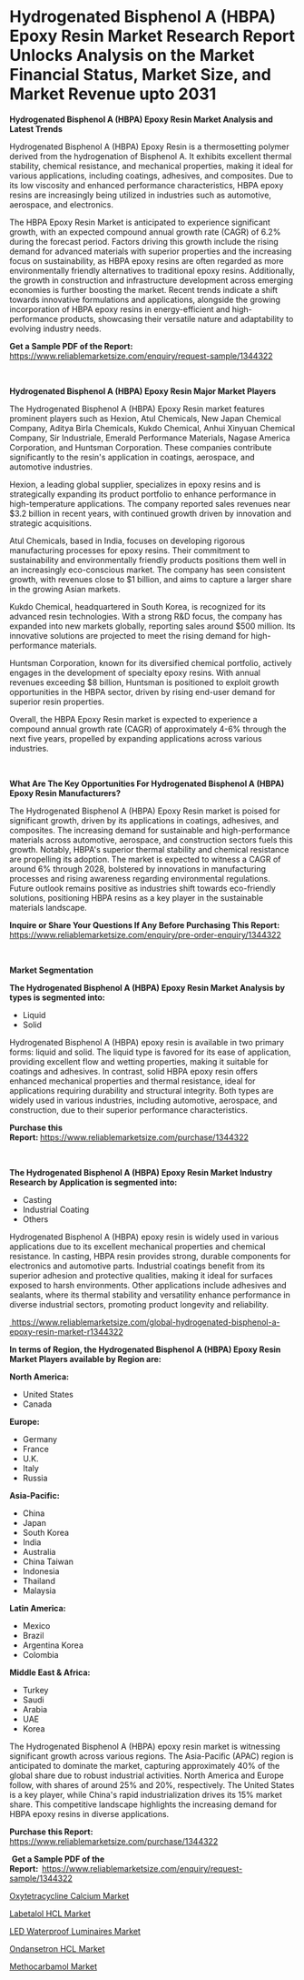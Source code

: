 <p><h1>Hydrogenated Bisphenol A (HBPA) Epoxy Resin Market Research Report Unlocks Analysis on the Market Financial Status, Market Size, and Market Revenue upto 2031</h1></p><p><strong>Hydrogenated Bisphenol A (HBPA) Epoxy Resin Market Analysis and Latest Trends</strong></p>
<p><p>Hydrogenated Bisphenol A (HBPA) Epoxy Resin is a thermosetting polymer derived from the hydrogenation of Bisphenol A. It exhibits excellent thermal stability, chemical resistance, and mechanical properties, making it ideal for various applications, including coatings, adhesives, and composites. Due to its low viscosity and enhanced performance characteristics, HBPA epoxy resins are increasingly being utilized in industries such as automotive, aerospace, and electronics.</p><p>The HBPA Epoxy Resin Market is anticipated to experience significant growth, with an expected compound annual growth rate (CAGR) of 6.2% during the forecast period. Factors driving this growth include the rising demand for advanced materials with superior properties and the increasing focus on sustainability, as HBPA epoxy resins are often regarded as more environmentally friendly alternatives to traditional epoxy resins. Additionally, the growth in construction and infrastructure development across emerging economies is further boosting the market. Recent trends indicate a shift towards innovative formulations and applications, alongside the growing incorporation of HBPA epoxy resins in energy-efficient and high-performance products, showcasing their versatile nature and adaptability to evolving industry needs.</p></p>
<p><strong>Get a Sample PDF of the Report:&nbsp;</strong> <a href="https://www.reliablemarketsize.com/enquiry/request-sample/1344322?utm_campaign=1131&utm_medium=2&utm_source=Github&utm_content=ia&utm_term=11122024&utm_id=hydrogenated-bisphenol-a-hbpa-epoxy-resin">https://www.reliablemarketsize.com/enquiry/request-sample/1344322</a></p>
<p>&nbsp;</p>
<p><strong>Hydrogenated Bisphenol A (HBPA) Epoxy Resin Major Market Players</strong></p>
<p><p>The Hydrogenated Bisphenol A (HBPA) Epoxy Resin market features prominent players such as Hexion, Atul Chemicals, New Japan Chemical Company, Aditya Birla Chemicals, Kukdo Chemical, Anhui Xinyuan Chemical Company, Sir Industriale, Emerald Performance Materials, Nagase America Corporation, and Huntsman Corporation. These companies contribute significantly to the resin's application in coatings, aerospace, and automotive industries.</p><p>Hexion, a leading global supplier, specializes in epoxy resins and is strategically expanding its product portfolio to enhance performance in high-temperature applications. The company reported sales revenues near $3.2 billion in recent years, with continued growth driven by innovation and strategic acquisitions.</p><p>Atul Chemicals, based in India, focuses on developing rigorous manufacturing processes for epoxy resins. Their commitment to sustainability and environmentally friendly products positions them well in an increasingly eco-conscious market. The company has seen consistent growth, with revenues close to $1 billion, and aims to capture a larger share in the growing Asian markets.</p><p>Kukdo Chemical, headquartered in South Korea, is recognized for its advanced resin technologies. With a strong R&D focus, the company has expanded into new markets globally, reporting sales around $500 million. Its innovative solutions are projected to meet the rising demand for high-performance materials.</p><p>Huntsman Corporation, known for its diversified chemical portfolio, actively engages in the development of specialty epoxy resins. With annual revenues exceeding $8 billion, Huntsman is positioned to exploit growth opportunities in the HBPA sector, driven by rising end-user demand for superior resin properties.</p><p>Overall, the HBPA Epoxy Resin market is expected to experience a compound annual growth rate (CAGR) of approximately 4-6% through the next five years, propelled by expanding applications across various industries.</p></p>
<p>&nbsp;</p>
<p><strong>What Are The Key Opportunities For Hydrogenated Bisphenol A (HBPA) Epoxy Resin Manufacturers?</strong></p>
<p><p>The Hydrogenated Bisphenol A (HBPA) Epoxy Resin market is poised for significant growth, driven by its applications in coatings, adhesives, and composites. The increasing demand for sustainable and high-performance materials across automotive, aerospace, and construction sectors fuels this growth. Notably, HBPA's superior thermal stability and chemical resistance are propelling its adoption. The market is expected to witness a CAGR of around 6% through 2028, bolstered by innovations in manufacturing processes and rising awareness regarding environmental regulations. Future outlook remains positive as industries shift towards eco-friendly solutions, positioning HBPA resins as a key player in the sustainable materials landscape.</p></p>
<p><strong>Inquire or Share Your Questions If Any Before Purchasing This Report:</strong> <a href="https://www.reliablemarketsize.com/enquiry/pre-order-enquiry/1344322?utm_campaign=1131&utm_medium=2&utm_source=Github&utm_content=ia&utm_term=11122024&utm_id=hydrogenated-bisphenol-a-hbpa-epoxy-resin">https://www.reliablemarketsize.com/enquiry/pre-order-enquiry/1344322</a></p>
<p>&nbsp;</p>
<p><strong>Market Segmentation</strong></p>
<p><strong>The Hydrogenated Bisphenol A (HBPA) Epoxy Resin Market Analysis by types is segmented into:</strong></p>
<p><ul><li>Liquid</li><li>Solid</li></ul></p>
<p><p>Hydrogenated Bisphenol A (HBPA) epoxy resin is available in two primary forms: liquid and solid. The liquid type is favored for its ease of application, providing excellent flow and wetting properties, making it suitable for coatings and adhesives. In contrast, solid HBPA epoxy resin offers enhanced mechanical properties and thermal resistance, ideal for applications requiring durability and structural integrity. Both types are widely used in various industries, including automotive, aerospace, and construction, due to their superior performance characteristics.</p></p>
<p><strong>Purchase this Report:&nbsp;</strong><a href="https://www.reliablemarketsize.com/purchase/1344322?utm_campaign=1131&utm_medium=2&utm_source=Github&utm_content=ia&utm_term=11122024&utm_id=hydrogenated-bisphenol-a-hbpa-epoxy-resin">https://www.reliablemarketsize.com/purchase/1344322</a></p>
<p>&nbsp;</p>
<p><strong>The Hydrogenated Bisphenol A (HBPA) Epoxy Resin Market Industry Research by Application is segmented into:</strong></p>
<p><ul><li>Casting</li><li>Industrial Coating</li><li>Others</li></ul></p>
<p><p>Hydrogenated Bisphenol A (HBPA) epoxy resin is widely used in various applications due to its excellent mechanical properties and chemical resistance. In casting, HBPA resin provides strong, durable components for electronics and automotive parts. Industrial coatings benefit from its superior adhesion and protective qualities, making it ideal for surfaces exposed to harsh environments. Other applications include adhesives and sealants, where its thermal stability and versatility enhance performance in diverse industrial sectors, promoting product longevity and reliability.</p></p>
<p><a href="https://www.reliablemarketsize.com/global-hydrogenated-bisphenol-a-epoxy-resin-market-r1344322?utm_campaign=1131&utm_medium=2&utm_source=Github&utm_content=ia&utm_term=11122024&utm_id=hydrogenated-bisphenol-a-hbpa-epoxy-resin">&nbsp;https://www.reliablemarketsize.com/global-hydrogenated-bisphenol-a-epoxy-resin-market-r1344322</a></p>
<p><strong>In terms of Region, the Hydrogenated Bisphenol A (HBPA) Epoxy Resin Market Players available by Region are:</strong></p>
<p>
    <p> <strong> North America: </strong>
        <ul>
            <li>United States</li>
            <li>Canada</li>
        </ul>
        </p> 
    <p> <strong> Europe: </strong>
        <ul>
            <li>Germany</li>
            <li>France</li>
            <li>U.K.</li>
            <li>Italy</li>
            <li>Russia</li>
        </ul>
        </p> 
    <p> <strong> Asia-Pacific: </strong>
        <ul>
            <li>China</li>
            <li>Japan</li>
            <li>South Korea</li>
            <li>India</li>
            <li>Australia</li>
            <li>China Taiwan</li>
            <li>Indonesia</li>
            <li>Thailand</li>
            <li>Malaysia</li>
        </ul>
        </p> 
    <p> <strong> Latin America: </strong>
        <ul>
            <li>Mexico</li>
            <li>Brazil</li>
            <li>Argentina Korea</li>
            <li>Colombia</li>
        </ul>
        </p> 
    <p> <strong> Middle East & Africa: </strong>
        <ul>
            <li>Turkey</li>
            <li>Saudi</li>
            <li>Arabia</li>
            <li>UAE</li>
            <li>Korea</li>
        </ul>
    </p>
    </p>
<p><p>The Hydrogenated Bisphenol A (HBPA) epoxy resin market is witnessing significant growth across various regions. The Asia-Pacific (APAC) region is anticipated to dominate the market, capturing approximately 40% of the global share due to robust industrial activities. North America and Europe follow, with shares of around 25% and 20%, respectively. The United States is a key player, while China's rapid industrialization drives its 15% market share. This competitive landscape highlights the increasing demand for HBPA epoxy resins in diverse applications.</p></p>
<p><strong>Purchase this Report: </strong><a href="https://www.reliablemarketsize.com/purchase/1344322?utm_campaign=1131&utm_medium=2&utm_source=Github&utm_content=ia&utm_term=11122024&utm_id=hydrogenated-bisphenol-a-hbpa-epoxy-resin">https://www.reliablemarketsize.com/purchase/1344322</a></p>
<p>&nbsp;<strong>Get a Sample PDF of the Report:&nbsp;&nbsp;</strong><a href="https://www.reliablemarketsize.com/enquiry/request-sample/1344322?utm_campaign=1131&utm_medium=2&utm_source=Github&utm_content=ia&utm_term=11122024&utm_id=hydrogenated-bisphenol-a-hbpa-epoxy-resin">https://www.reliablemarketsize.com/enquiry/request-sample/1344322</a></p>
<p><strong></strong></p>
<p><p><a href="https://www.linkedin.com/pulse/insights-oxytetracycline-calcium-market-analysis-ssfxf?utm_campaign=1131&utm_medium=2&utm_source=Github&utm_content=ia&utm_term=11122024&utm_id=hydrogenated-bisphenol-a-hbpa-epoxy-resin">Oxytetracycline Calcium Market</a></p><p><a href="https://www.linkedin.com/pulse/labetalol-hcl-industry-sector-market-dynamics-future-scenarios-j8ztf?utm_campaign=1131&utm_medium=2&utm_source=Github&utm_content=ia&utm_term=11122024&utm_id=hydrogenated-bisphenol-a-hbpa-epoxy-resin">Labetalol HCL Market</a></p><p><a href="https://github.com/CliffMedina6/Market-Research-Report-List-7/blob/main/led-waterproof-luminaires-market.md?utm_campaign=1131&utm_medium=2&utm_source=Github&utm_content=ia&utm_term=11122024&utm_id=hydrogenated-bisphenol-a-hbpa-epoxy-resin">LED Waterproof Luminaires Market</a></p><p><a href="https://www.linkedin.com/pulse/frameworks-advancements-ondansetron-hcl-market-key-m9k8f?utm_campaign=1131&utm_medium=2&utm_source=Github&utm_content=ia&utm_term=11122024&utm_id=hydrogenated-bisphenol-a-hbpa-epoxy-resin">Ondansetron HCL Market</a></p><p><a href="https://www.linkedin.com/pulse/global-growth-methocarbamol-market-projected-114-cagr-industry-uqpaf?utm_campaign=1131&utm_medium=2&utm_source=Github&utm_content=ia&utm_term=11122024&utm_id=hydrogenated-bisphenol-a-hbpa-epoxy-resin">Methocarbamol Market</a></p></p>